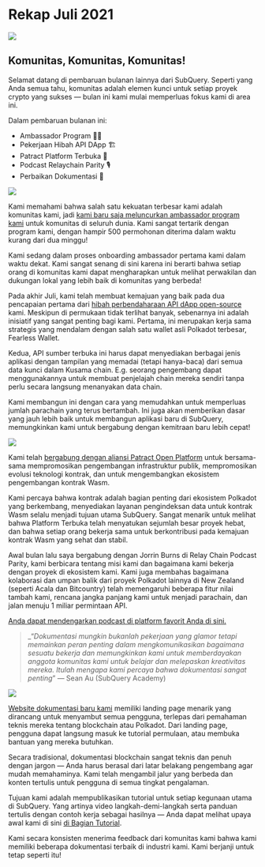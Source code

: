 # Rekap Juli 2021

![](https://miro.medium.com/max/1400/1*2z3_9s-SY7dAvfe6xf9IDA.png)

## Komunitas, Komunitas, Komunitas!


Selamat datang di pembaruan bulanan lainnya dari SubQuery. Seperti yang Anda semua tahu, komunitas adalah elemen kunci untuk setiap proyek crypto yang sukses — bulan ini kami mulai memperluas fokus kami di area ini.

Dalam pembaruan bulanan ini:

-   Ambassador Program 👩💼
-   Pekerjaan Hibah API DApp 🏗
-   Patract Platform Terbuka 🌃
-   Podcast Relaychain Parity 🎙
-   Perbaikan Dokumentasi 📑


![](https://miro.medium.com/max/1400/0*pe3Z3x1lGb_RLa5x)

Kami memahami bahwa salah satu kekuatan terbesar kami adalah komunitas kami, jadi [kami baru saja meluncurkan ambassador program kami](https://subquery.medium.com/introducing-the-subquery-ambassador-program-aa82613ab804) untuk komunitas di seluruh dunia. Kami sangat tertarik dengan program kami, dengan hampir 500 permohonan diterima dalam waktu kurang dari dua minggu!

Kami sedang dalam proses onboarding ambassador pertama kami dalam waktu dekat. Kami sangat senang di sini karena ini berarti bahwa setiap orang di komunitas kami dapat mengharapkan untuk melihat perwakilan dan dukungan lokal yang lebih baik di komunitas yang berbeda!

Pada akhir Juli, kami telah membuat kemajuan yang baik pada dua pencapaian pertama dari [hibah perbendaharaan API dApp open-source](https://kusama.polkassembly.io/treasury/95) kami. Meskipun di permukaan tidak terlihat banyak, sebenarnya ini adalah inisiatif yang sangat penting bagi kami. Pertama, ini merupakan kerja sama strategis yang mendalam dengan salah satu wallet asli Polkadot terbesar, Fearless Wallet.

Kedua, API sumber terbuka ini harus dapat menyediakan berbagai jenis aplikasi dengan tampilan yang memadai (tetapi hanya-baca) dari semua data kunci dalam Kusama chain. E.g. seorang pengembang dapat menggunakannya untuk membuat penjelajah chain mereka sendiri tanpa perlu secara langsung menanyakan data chain.

Kami membangun ini dengan cara yang memudahkan untuk memperluas jumlah parachain yang terus bertambah. Ini juga akan memberikan dasar yang jauh lebih baik untuk membangun aplikasi baru di SubQuery, memungkinkan kami untuk bergabung dengan kemitraan baru lebih cepat!

![](https://miro.medium.com/max/1400/0*AhM68fyjjSp_2edZ)

Kami telah [bergabung dengan aliansi Patract Open Platform](https://subquery.medium.com/subquery-is-joining-the-patract-open-platform-91682c748a57) untuk bersama-sama mempromosikan pengembangan infrastruktur publik, mempromosikan evolusi teknologi kontrak, dan untuk mengembangkan ekosistem pengembangan kontrak Wasm.

Kami percaya bahwa kontrak adalah bagian penting dari ekosistem Polkadot yang berkembang, menyediakan layanan pengindeksan data untuk kontrak Wasm selalu menjadi tujuan utama SubQuery. Sangat menarik untuk melihat bahwa Platform Terbuka telah menyatukan sejumlah besar proyek hebat, dan bahwa setiap orang bekerja sama untuk berkontribusi pada kemajuan kontrak Wasm yang sehat dan stabil.

Awal bulan lalu saya bergabung dengan Jorrin Burns di Relay Chain Podcast Parity, kami berbicara tentang misi kami dan bagaimana kami bekerja dengan proyek di ekosistem kami. Kami juga membahas bagaimana kolaborasi dan umpan balik dari proyek Polkadot lainnya di New Zealand (seperti Acala dan Bitcountry) telah memengaruhi beberapa fitur nilai tambah kami, rencana jangka panjang kami untuk menjadi parachain, dan jalan menuju 1 miliar permintaan API.

[Anda dapat mendengarkan podcast di platform favorit Anda di sini.](https://relaychain.fm/35-querying-the-worlds-data-with-subquery)

> _“_Dokumentasi mungkin bukanlah pekerjaan yang glamor tetapi memainkan peran penting dalam mengkomunikasikan bagaimana sesuatu bekerja dan memungkinkan kami untuk memberdayakan anggota komunitas kami untuk belajar dan melepaskan kreativitas mereka. Itulah mengapa kami percaya bahwa dokumentasi sangat penting_” — Sean Au (SubQuery Academy)

![](https://miro.medium.com/max/1200/0*tvcfXFxHc6shdmAy.gif)

[Website dokumentasi baru kami](https://doc.subquery.network/) memiliki landing page menarik yang dirancang untuk menyambut semua pengguna, terlepas dari pemahaman teknis mereka tentang blockchain atau Polkadot. Dari landing page, pengguna dapat langsung masuk ke tutorial permulaan, atau membuka bantuan yang mereka butuhkan.

Secara tradisional, dokumentasi blockchain sangat teknis dan penuh dengan jargon — Anda harus berasal dari latar belakang pengembang agar mudah memahaminya. Kami telah mengambil jalur yang berbeda dan konten tertulis untuk pengguna di semua tingkat pengalaman.

Tujuan kami adalah mempublikasikan tutorial untuk setiap kegunaan utama di SubQuery. Yang artinya video langkah-demi-langkah serta panduan tertulis dengan contoh kerja sebagai hasilnya — Anda dapat melihat upaya awal kami di sini [di Bagian Tutorial](https://doc.subquery.network/tutorials_examples/howto.html).

Kami secara konsisten menerima feedback dari komunitas kami bahwa kami memiliki beberapa dokumentasi terbaik di industri kami. Kami berjanji untuk tetap seperti itu!